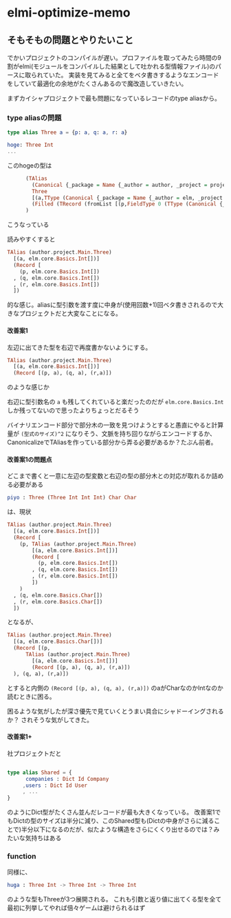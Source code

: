 # elmi-optimize-memo

## そもそもの問題とやりたいこと

でかいプロジェクトのコンパイルが遅い。プロファイルを取ってみたら時間の9割がelmi(モジュールをコンパイルした結果として吐かれる型情報ファイル)のパースに取られていた。
実装を見てみると全てをベタ書きするようなエンコードをしていて最適化の余地がたくさんあるので魔改造していきたい。

まずカイシャプロジェクトで最も問題になっているレコードのtype aliasから。

### type aliasの問題

```elm
type alias Three a = {p: a, q: a, r: a}

hoge: Three Int
...
```

このhogeの型は

```hs
      (TAlias 
        (Canonical {_package = Name {_author = author, _project = project}, _module = Main})
        Three 
        [(a,TType (Canonical {_package = Name {_author = elm, _project = core}, _module = Basics}) Int [])]
        (Filled (TRecord (fromList [(p,FieldType 0 (TType (Canonical {_package = Name {_author = elm, _project = core}, _module = Basics}) Int [])),(q,FieldType 0 (TType (Canonical {_package = Name {_author = elm, _project = core}, _module = Basics}) Int [])),(r,FieldType 0 (TType (Canonical {_package = Name {_author = elm, _project = core}, _module = Basics}) Int []))]) Nothing))
      ) 
```
こうなっている

読みやすくすると

```hs
TAlias (author.project.Main.Three)
  [(a, elm.core.Basics.Int[])]
  (Record [
    (p, elm.core.Basics.Int[])
  , (q, elm.core.Basics.Int[])
  , (r, elm.core.Basics.Int[])
  ])
```
的な感じ。aliasに型引数を渡す度に中身が(使用回数+1)回ベタ書きされるので大きなプロジェクトだと大変なことになる。


#### 改善案1
左辺に出てきた型を右辺で再度書かないようにする。

```hs
TAlias (author.project.Main.Three)
  [(a, elm.core.Basics.Int[])] 
  (Record [(p, a), (q, a), (r,a)])
```
のような感じか

右辺に型引数名の `a` も残してくれていると楽だったのだが `elm.core.Basics.Int` しか残ってないので思ったよりちょっとだるそう

バイナリエンコード部分で部分木の一致を見つけようとすると愚直にやると計算量が `(型式のサイズ)^2` になりそう、文脈を持ち回りながらエンコードするか、CanonicalizeでTAliasを作っている部分から弄る必要があるか？たぶん前者。

#### 改善案1の問題点
どこまで書くと一意に左辺の型変数と右辺の型の部分木との対応が取れるか詰める必要がある

```elm
piyo : Three (Three Int Int Int) Char Char
```

は、現状

```hs
TAlias (author.project.Main.Three)
  [(a, elm.core.Basics.Int[])]
  (Record [
    (p, TAlias (author.project.Main.Three)
        [(a, elm.core.Basics.Int[])]
        (Record [
          (p, elm.core.Basics.Int[])
        , (q, elm.core.Basics.Int[])
        , (r, elm.core.Basics.Int[])
        ])
    )
  , (q, elm.core.Basics.Char[])
  , (r, elm.core.Basics.Char[])
  ])
```

となるが、


```hs
TAlias (author.project.Main.Three)
  [(a, elm.core.Basics.Char[])]
  (Record [(p, 
      TAlias (author.project.Main.Three)
        [(a, elm.core.Basics.Int[])] 
        (Record [(p, a), (q, a), (r,a)])
  ), (q, a), (r,a)])
```

とすると内側の `(Record [(p, a), (q, a), (r,a)])` のaがCharなのかIntなのか読むときに困る。

困るような気がしたが深さ優先で見ていくとうまい具合にシャドーイングされるか？ されそうな気がしてきた。

#### 改善案1+
社プロジェクトだと

```elm

type alias Shared = {
      companies : Dict Id Company
     ,users : Dict Id User
     , ...
}
```

のようにDict型がたくさん並んだレコードが最も大きくなっている。
改善案1でもDictの型のサイズは半分に減り、このShared型も(Dictの中身がさらに減ることで)半分以下になるのだが、似たような構造をさらにくくり出せるのでは？みたいな気持ちはある


### function
同様に、

```elm
huga : Three Int -> Three Int -> Three Int
```
のような型もThreeが3つ展開される。
これも引数と返り値に出てくる型を全て最初に列挙してやれば倍々ゲームは避けられるはず
